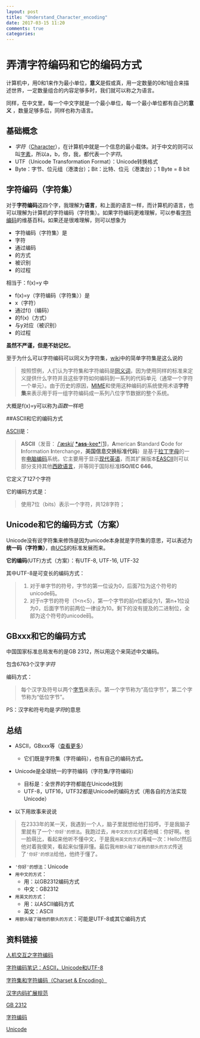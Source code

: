 ```yaml
---
layout: post
title: "Understand_Character_encoding"
date: 2017-03-15 11:20
comments: true
categories: 
---
```


# 弄清字符编码和它的编码方式

计算机中，用0和1来作为最小单位，**意义**是假或真，用一定数量的0和1组合来描述世界，一定数量组合的内容足够多时，我们就可以称之为语言。

同样，在中文里，每一个中文字就是一个最小单位，每一个最小单位都有自己的**意义** ，数量足够多后，同样也称为语言。



## 基础概念

* *字符*（[Character](https://en.wikipedia.org/wiki/Character_(computing))），在计算机中就是一个信息的最小载体。对于中文的则可以叫[字素](https://zh.wikipedia.org/wiki/%E5%AD%97%E4%BD%8D)，所以a，b，你，我，都代表一个*字符*。
* UTF（Unicode Transformation Format）：Unicode转换格式
* Byte：字节、位元组（港澳台）；Bit：比特、位元（港澳台）；1 Byte = 8 bit





## 字符编码（字符集）

对于**字符编码**这四个字，我理解为**语言**，和上面的语言一样，而计算机的语言，也可以理解为计算机的字符编码（字符集）。如果字符编码更难理解，可以参看[字符编码](https://zh.wikipedia.org/wiki/%E5%AD%97%E7%AC%A6%E7%BC%96%E7%A0%81)的维基百科。如果还是很难理解，则可以想象为

* 字符编码（字符集）是
* 字符
* 通过编码
* 的方式
* 被识别
* 的过程

相当于：f(x)=y 中


* f(x)=y（字符编码（字符集））是
* x（字符）
* 通过f()（编码）
* 的f(x)（方式）
* 与y对应（被识别）
* 的过程


**虽然不严谨，但是不妨记忆**。

至于为什么可以字符编码可以同义为字符集，[wiki](https://zh.wikipedia.org/wiki/%E5%AD%97%E7%AC%A6%E7%BC%96%E7%A0%81)中的简单字符集是这么说的

> 按照惯例，人们认为字符集和字符编码是[同义词](https://zh.wikipedia.org/wiki/%E5%90%8C%E4%B9%89%E8%AF%8D)，因为使用同样的标准来定义提供什么字符并且这些字符如何编码到一系列的代码单元（通常一个字符一个单元）。由于历史的原因，[MIME](https://zh.wikipedia.org/wiki/MIME)和使用这种编码的系统使用术语**字符集**来表示用于将一组字符编码成一系列八位字节数据的整个系统。

大概是f(x)=y可以称为*函数*一样吧



##ASCII和它的编码方式

[ASCII](https://zh.wikipedia.org/wiki/ASCII)是：

> **ASCII**（发音： [/ˈæski/](https://zh.wikipedia.org/wiki/Help:%E8%8B%B1%E8%AA%9E%E5%9C%8B%E9%9A%9B%E9%9F%B3%E6%A8%99) [**\*ass**-kee*](https://zh.wikipedia.org/wiki/Wikipedia:%E7%99%BC%E9%9F%B3%E9%87%8D%E6%8B%BC)[[1\]](https://zh.wikipedia.org/wiki/ASCII#cite_note-1)，**A**merican **S**tandard **C**ode for **I**nformation **I**nterchange，**美国信息交换标准代码**）是基于[拉丁字母](https://zh.wikipedia.org/wiki/%E6%8B%89%E4%B8%81%E5%AD%97%E6%AF%8D)的一套[电脑](https://zh.wikipedia.org/wiki/%E7%94%B5%E8%84%91)[编码](https://zh.wikipedia.org/wiki/%E7%BC%96%E7%A0%81)系统。它主要用于显示[现代英语](https://zh.wikipedia.org/wiki/%E7%8F%BE%E4%BB%A3%E8%8B%B1%E8%AA%9E)，而其扩展版本[EASCII](https://zh.wikipedia.org/wiki/EASCII)则可以部分支持其他[西欧](https://zh.wikipedia.org/wiki/%E8%A5%BF%E6%AC%A7)[语言](https://zh.wikipedia.org/wiki/%E8%AF%AD%E8%A8%80)，并等同于国际标准**ISO/IEC 646**。

它定义了127个字符

它的编码方式是：

> 使用7位（bits）表示一个字符，共128字符；



## Unicode和它的编码方式（方案）

Unicode没有说字符集来修饰是因为unicode本身就是字符集的意思，可以表述为**统一码（字符集）**，由[UCS](http://zh.wikipedia.org/wiki/%E9%80%9A%E7%94%A8%E5%AD%97%E7%AC%A6%E9%9B%86)的标准发展而来。



**它的编码**(UTF)方式（方案）：有UTF-8, UTF-16, UTF-32

其中UTF-8是可变长的编码方式：

> 1. 对于单字节的符号，字节的第一位设为0，后面7位为这个符号的unicode码。
> 2. 对于n字节的符号（1<n<5），第一个字节的前n位都设为1，第n+1位设为0，后面字节的前两位一律设为10。剩下的没有提及的二进制位，全部为这个符号的unicode码。



## GBxxx和它的编码方式

中国国家标准总局发布的是GB 2312，所以用这个来简述中文编码。

包含6763个汉字*字符*

编码方式：

> 每个汉字及符号以两个[字节](https://zh.wikipedia.org/wiki/%E5%AD%97%E8%8A%82)来表示。第一个字节称为“高位字节”，第二个字节称为“低位字节”。

PS：汉字和符号均是*字符*的意思



## 总结

* ASCII，GBxxx等（[查看更多](https://zh.wikipedia.org/wiki/%E5%AD%97%E7%AC%A6%E7%BC%96%E7%A0%81#.E5.AD.97.E7.AC.A6.E7.BC.96.E7.A0.81.EF.BC.88.E4.B8.8D.E5.85.A8.EF.BC.89)）
  * 它们既是字符集（字符编码），也有自己的编码方式。

* Unicode是全球统一的字符编码（字符集/字符编码）
  * 目标是：全世界的字符都能在Unicode找到
  * UTF-8，UTF16，UTF32都是Unicode的编码方式（用各自的方法实现Unicode）
* 以下用故事来说说

> 在2333年的某一天，我遇到一个人，脑子里就想给他打招呼。于是我脑子里就有了一个`'你好'的想法`。我跑过去，`用中文的方式`对着他喊：你好啊。他一脸萌比，看起来他听不懂中文，于是我`用英文的方式`再喊一次：Hello!然后他对着我傻笑，看起来似懂非懂。最后我`用额头碰了碰他的额头的方式`传送了`'你好'的想法`给他，他终于懂了。
>

* `'你好'的想法`：Unicode
* `用中文的方式`：
  * 用：以GB2312编码方式
  * 中文：GB2312
* `用英文的方式`：
  * 用：以ASCII编码方式
  * 英文：ASCII
* `用额头碰了碰他的额头的方式`：可能是UTF-8或其它编码方式




## 资料链接

[人机交互之字符编码](http://selfboot.cn/2014/08/28/character_encoding/)

[字符编码笔记：ASCII，Unicode和UTF-8](http://www.ruanyifeng.com/blog/2007/10/ascii_unicode_and_utf-8.html)

[字符集和字符编码（Charset & Encoding）](http://www.cnblogs.com/skynet/archive/2011/05/03/2035105.html)

[汉字内码扩展规范](https://zh.wikipedia.org/wiki/%E6%B1%89%E5%AD%97%E5%86%85%E7%A0%81%E6%89%A9%E5%B1%95%E8%A7%84%E8%8C%83)

[GB 2312](https://zh.wikipedia.org/wiki/GB_2312)

[字符编码](https://zh.wikipedia.org/wiki/%E5%AD%97%E7%AC%A6%E7%BC%96%E7%A0%81)

[Unicode](https://zh.wikipedia.org/wiki/Unicode)
